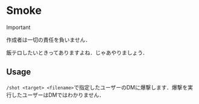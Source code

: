# Smoke

>[!IMPORTANT]
> 作成者は一切の責任を負いません．

飯テロしたいときってありますよね．じゃあやりましょう．

## Usage

`/shot <target> <filename>`で指定したユーザーのDMに爆撃します．爆撃を実行したユーザーはDMではわかりません．
